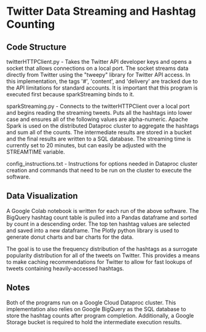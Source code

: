 # Twitter Data Streaming and Hashtag Counting

## Code Structure

twitterHTTPClient.py - Takes the Twitter API developer keys and opens a socket
that allows connections on a local port. The socket streams data directly from
Twitter using the "tweepy" library for Twitter API access. In this implementation,
the tags '#', 'content', and 'delivery' are tracked due to the API limitations
for standard accounts. It is important that this program is executed first because
sparkStreaming binds to it.

sparkStreaming.py - Connects to the twitterHTTPClient over a local port and begins
reading the streaming tweets. Puts all the hashtags into lower case and ensures
all of the following values are alpha-numeric. Apache Spark is used on the distributed
Dataproc cluster to aggregate the hashtags and sum all of the counts. The intermediate
results are stored in a bucket and the final results are written to a SQL database.
The streaming time is currently set to 20 minutes, but can easily be adjusted with the
STREAMTIME variable.

config_instructions.txt - Instructions for options needed in Dataproc cluster creation
and commands that need to be run on the cluster to execute the software.

## Data Visualization

A Google Colab notebook is written for each run of the above software. The BigQuery
hashtag count table is pulled into a Pandas dataframe and sorted by count in a
descending order. The top ten hashtag values are selected and saved into a new
dataframe. The Plotly python library is used to generate donut charts and bar charts
for the data.

The goal is to use the frequency distribution of the hashtags as a surrogate popularity
distribution for all of the tweets on Twitter. This provides a means to make caching
recommendations for Twitter to allow for fast lookups of tweets containing heavily-accessed 
hashtags.

## Notes

Both of the programs run on a Google Cloud Dataproc cluster. This implementation
also relies on Google BigQuery as the SQL database to store the hashtag counts
after program completion. Additionally, a Google Storage bucket is required to
hold the intermediate execution results.